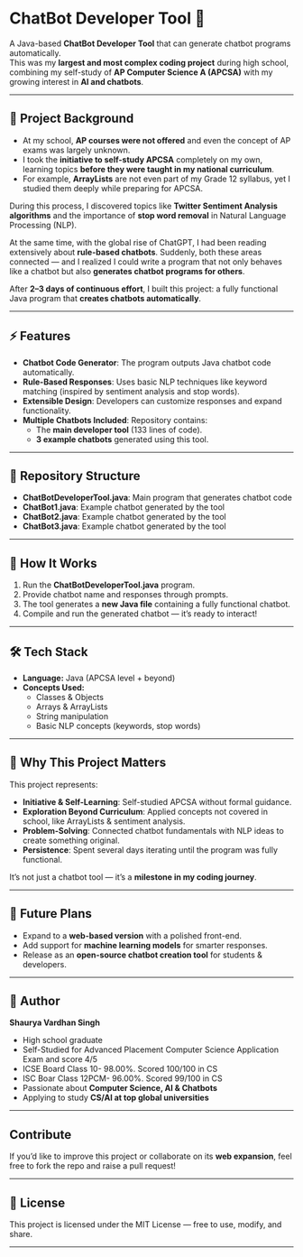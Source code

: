 # ChatBot Developer Tool 🤖

A Java-based **ChatBot Developer Tool** that can generate chatbot programs automatically.  
This was my **largest and most complex coding project** during high school, combining my self-study of **AP Computer Science A (APCSA)** with my growing interest in **AI and chatbots**.

---

## 🌟 Project Background  

- At my school, **AP courses were not offered** and even the concept of AP exams was largely unknown.  
- I took the **initiative to self-study APCSA** completely on my own, learning topics **before they were taught in my national curriculum**.  
- For example, **ArrayLists** are not even part of my Grade 12 syllabus, yet I studied them deeply while preparing for APCSA.  

During this process, I discovered topics like **Twitter Sentiment Analysis algorithms** and the importance of **stop word removal** in Natural Language Processing (NLP).  

At the same time, with the global rise of ChatGPT, I had been reading extensively about **rule-based chatbots**. Suddenly, both these areas connected — and I realized I could write a program that not only behaves like a chatbot but also **generates chatbot programs for others**.  

After **2–3 days of continuous effort**, I built this project: a fully functional Java program that **creates chatbots automatically**.

---

## ⚡ Features  

- **Chatbot Code Generator**: The program outputs Java chatbot code automatically.  
- **Rule-Based Responses**: Uses basic NLP techniques like keyword matching (inspired by sentiment analysis and stop words).  
- **Extensible Design**: Developers can customize responses and expand functionality.  
- **Multiple Chatbots Included**: Repository contains:
  - The **main developer tool** (133 lines of code).  
  - **3 example chatbots** generated using this tool.  

---

## 📂 Repository Structure  

- **ChatBotDeveloperTool.java**:         Main program that generates chatbot code
- **ChatBot1.java**:                     Example chatbot generated by the tool
- **ChatBot2.java**:                     Example chatbot generated by the tool
- **ChatBot3.java**:                     Example chatbot generated by the tool

---

## 🚀 How It Works  

1. Run the **ChatBotDeveloperTool.java** program.  
2. Provide chatbot name and responses through prompts.  
3. The tool generates a **new Java file** containing a fully functional chatbot.  
4. Compile and run the generated chatbot — it’s ready to interact!  

---

## 🛠️ Tech Stack  

- **Language:** Java (APCSA level + beyond)  
- **Concepts Used:**  
  - Classes & Objects  
  - Arrays & ArrayLists  
  - String manipulation  
  - Basic NLP concepts (keywords, stop words)  

---

## 🎯 Why This Project Matters  

This project represents:  

- **Initiative & Self-Learning**: Self-studied APCSA without formal guidance.  
- **Exploration Beyond Curriculum**: Applied concepts not covered in school, like ArrayLists & sentiment analysis.  
- **Problem-Solving**: Connected chatbot fundamentals with NLP ideas to create something original.  
- **Persistence**: Spent several days iterating until the program was fully functional.  

It’s not just a chatbot tool — it’s a **milestone in my coding journey**.  

---

## 📌 Future Plans  

- Expand to a **web-based version** with a polished front-end.  
- Add support for **machine learning models** for smarter responses.  
- Release as an **open-source chatbot creation tool** for students & developers.  

---

## 👤 Author  

**Shaurya Vardhan Singh**  
- High school graduate 
- Self-Studied for Advanced Placement Computer Science Application Exam and score 4/5
- ICSE Board Class 10- 98.00%. Scored 100/100 in CS 
- ISC Boar Class 12PCM- 96.00%. Scored 99/100 in CS
- Passionate about **Computer Science, AI & Chatbots**  
- Applying to study **CS/AI at top global universities**   

---

## Contribute  

If you’d like to improve this project or collaborate on its **web expansion**, feel free to fork the repo and raise a pull request!  

---

## 📜 License  

This project is licensed under the MIT License — free to use, modify, and share.  

---

